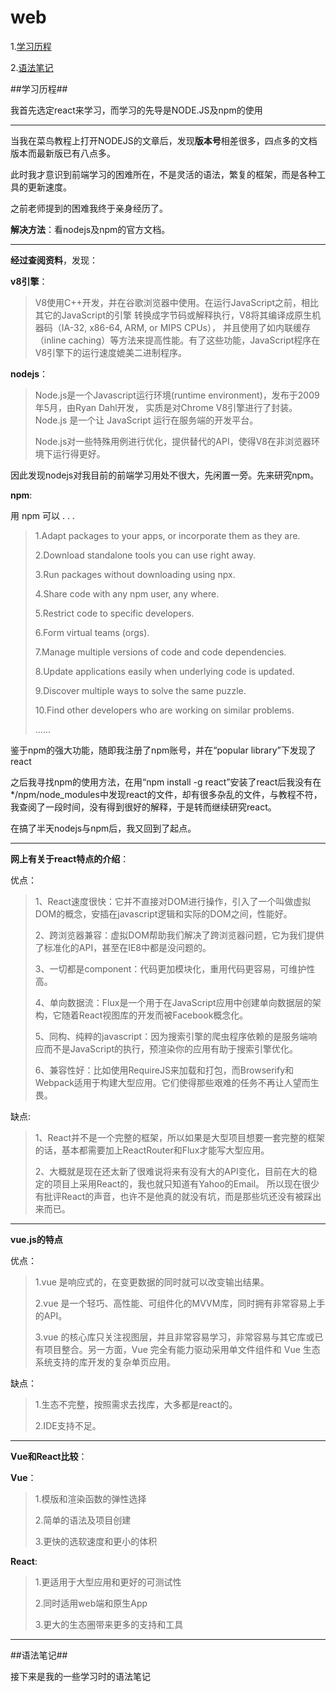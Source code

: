 # web

1.<a href="#part1">学习历程</a>

2.<a href="#part2">语法笔记</a>

##学习历程##

<p id="part1">我首先选定react来学习，而学习的先导是NODE.JS及npm的使用</p>

*******************************

当我在菜鸟教程上打开NODEJS的文章后，发现**版本号**相差很多，四点多的文档版本而最新版已有八点多。

此时我才意识到前端学习的困难所在，不是灵活的语法，繁复的框架，而是各种工具的更新速度。

之前老师提到的困难我终于亲身经历了。

**解决方法**：看nodejs及npm的官方文档。

*****************************

**经过查阅资料**，发现：

**v8引擎**：

>V8使用C++开发，并在谷歌浏览器中使用。在运行JavaScript之前，相比其它的JavaScript的引擎
转换成字节码或解释执行，V8将其编译成原生机器码（IA-32, x86-64, ARM, or MIPS CPUs），
并且使用了如内联缓存（inline caching）等方法来提高性能。有了这些功能，JavaScript程序在
V8引擎下的运行速度媲美二进制程序。

**nodejs**：

>Node.js是一个Javascript运行环境(runtime environment)，发布于2009年5月，由Ryan Dahl开发，
实质是对Chrome V8引擎进行了封装。Node.js 是一个让 JavaScript 运行在服务端的开发平台。
>
>Node.js对一些特殊用例进行优化，提供替代的API，使得V8在非浏览器环境下运行得更好。

因此发现nodejs对我目前的前端学习用处不很大，先闲置一旁。先来研究npm。

**npm**:

用 npm 可以 . . .

>1.Adapt packages to your apps, or incorporate them as they are.
>
>2.Download standalone tools you can use right away.
>
>3.Run packages without downloading using npx.
>
>4.Share code with any npm user, any where.
>
>5.Restrict code to specific developers.
>
>6.Form virtual teams (orgs).
>
>7.Manage multiple versions of code and code dependencies.
>
>8.Update applications easily when underlying code is updated.
>
>9.Discover multiple ways to solve the same puzzle.
>
>10.Find other developers who are working on similar problems.
>
>......

鉴于npm的强大功能，随即我注册了npm账号，并在“popular library”下发现了react

之后我寻找npm的使用方法，在用“npm install -g react”安装了react后我没有在*/npm/node_modules中发现react的文件，却有很多杂乱的文件，与教程不符，我查阅了一段时间，没有得到很好的解释，于是转而继续研究react。

在搞了半天nodejs与npm后，我又回到了起点。

******************************************************

**网上有关于react特点的介绍**：

优点：

>1、React速度很快：它并不直接对DOM进行操作，引入了一个叫做虚拟DOM的概念，安插在javascript逻辑和实际的DOM之间，性能好。
>
>2、跨浏览器兼容：虚拟DOM帮助我们解决了跨浏览器问题，它为我们提供了标准化的API，甚至在IE8中都是没问题的。
>
>3、一切都是component：代码更加模块化，重用代码更容易，可维护性高。
>
>4、单向数据流：Flux是一个用于在JavaScript应用中创建单向数据层的架构，它随着React视图库的开发而被Facebook概念化。
>
>5、同构、纯粹的javascript：因为搜索引擎的爬虫程序依赖的是服务端响应而不是JavaScript的执行，预渲染你的应用有助于搜索引擎优化。
>
>6、兼容性好：比如使用RequireJS来加载和打包，而Browserify和Webpack适用于构建大型应用。它们使得那些艰难的任务不再让人望而生畏。

缺点:

>1、React并不是一个完整的框架，所以如果是大型项目想要一套完整的框架的话，基本都需要加上ReactRouter和Flux才能写大型应用。
>
>2、大概就是现在还太新了很难说将来有没有大的API变化，目前在大的稳定的项目上采用React的，我也就只知道有Yahoo的Email。
所以现在很少有批评React的声音，也许不是他真的就没有坑，而是那些坑还没有被踩出来而已。


******************************************************

**vue.js的特点**

优点：

>1.vue 是响应式的，在变更数据的同时就可以改变输出结果。
>
>2.vue 是一个轻巧、高性能、可组件化的MVVM库，同时拥有非常容易上手的API。
>
>3.vue 的核心库只关注视图层，并且非常容易学习，非常容易与其它库或已有项目整合。另一方面，Vue 完全有能力驱动采用单文件组件和 Vue 生态系统支持的库开发的复杂单页应用。

缺点：

>1.生态不完整，按照需求去找库，大多都是react的。
>
>2.IDE支持不足。

*****************************************************

**Vue和React比较**：

**Vue**：

>1.模版和渲染函数的弹性选择
>
>2.简单的语法及项目创建
>
>3.更快的选软速度和更小的体积

**React**:  

>1.更适用于大型应用和更好的可测试性
>
>2.同时适用web端和原生App
>
>3.更大的生态圈带来更多的支持和工具

*****************************************

##语法笔记##

<p id="part2">接下来是我的一些学习时的语法笔记</p>